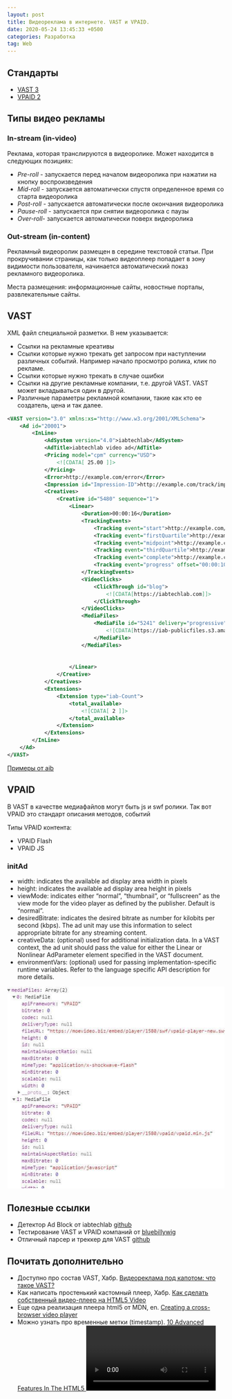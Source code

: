 ```yaml
---
layout: post
title: Видеореклама в интернете. VAST и VPAID.
date: 2020-05-24 13:45:33 +0500
categories: Разработка
tag: Web
---
```

## Стандарты
- [VAST 3](https://www.iab.com/guidelines/digital-video-ad-serving-template-vast-3-0/)
- [VPAID 2](https://www.iab.com/guidelines/digital-video-player-ad-interface-definition-vpaid-2-0/)

## Типы видео рекламы

### In-stream (in-video)
Реклама, которая транслируются в видеоролике. 
Может находится в следующих позициях:
- *Pre-roll* - запускается перед началом видеоролика при нажатии на кнопку воспроизведения
- *Mid-roll* - запускается автоматически спустя определенное время со старта видеоролика
- *Post-roll* - запускается автоматически после окончания видеоролика
- *Pause-roll* - запускается при снятии видеоролика с паузы
- *Over-roll*- запускается автоматически поверх видеоролика

### Out-stream (in-content)
Рекламный видеоролик размещен в середине текстовой статьи. При прокручивании страницы, как только видеоплеер попадает в зону видимости пользователя, начинается автоматический показ рекламного видеоролика.

Места размещения: информационные сайты, новостные порталы, развлекательные сайты.

## VAST

XML файл специальной разметки. В нем указывается:
- Ссылки на рекламные креативы
- Ссылки которые нужно трекать get запросом при наступлении различных событий. Например начало просмотро ролика, клик по рекламе.
- Ссылки которые нужно трекать в случае ошибки
- Ссылки на другие рекламные компании, т.е. другой VAST. VAST может вкладываться один в другой.
- Различные параметры рекламной компании, такие как кто ее создатель, цена и так далее.

```XML
<VAST version="3.0" xmlns:xs="http://www.w3.org/2001/XMLSchema">
    <Ad id="20001">
        <InLine>
            <AdSystem version="4.0">iabtechlab</AdSystem>
            <AdTitle>iabtechlab video ad</AdTitle>
            <Pricing model="cpm" currency="USD">
                <![CDATA[ 25.00 ]]>
            </Pricing>
            <Error>http://example.com/error</Error>
            <Impression id="Impression-ID">http://example.com/track/impression</Impression>
            <Creatives>
                <Creative id="5480" sequence="1">
                    <Linear>
                        <Duration>00:00:16</Duration>
                        <TrackingEvents>
                            <Tracking event="start">http://example.com/tracking/start</Tracking>
                            <Tracking event="firstQuartile">http://example.com/tracking/firstQuartile</Tracking>
                            <Tracking event="midpoint">http://example.com/tracking/midpoint</Tracking>
                            <Tracking event="thirdQuartile">http://example.com/tracking/thirdQuartile</Tracking>
                            <Tracking event="complete">http://example.com/tracking/complete</Tracking>
                            <Tracking event="progress" offset="00:00:10">http://example.com/tracking/progress-10</Tracking>
                        </TrackingEvents>
                        <VideoClicks>
                            <ClickThrough id="blog">
                                <![CDATA[https://iabtechlab.com]]>
                            </ClickThrough>
                        </VideoClicks>
                        <MediaFiles>
                            <MediaFile id="5241" delivery="progressive" type="video/mp4" bitrate="500" width="400" height="300" minBitrate="360" maxBitrate="1080" scalable="1" maintainAspectRatio="1" codec="0" apiFramework="VAST">
                                <![CDATA[https://iab-publicfiles.s3.amazonaws.com/vast/VAST-4.0-Short-Intro.mp4]]>
                            </MediaFile>
                        </MediaFiles>


                    </Linear>
                </Creative>
            </Creatives>
            <Extensions>
                <Extension type="iab-Count">
                    <total_available>
                        <![CDATA[ 2 ]]>
                    </total_available>
                </Extension>
            </Extensions>
        </InLine>
    </Ad>
</VAST>
```

[Примеры от aib](https://github.com/InteractiveAdvertisingBureau/VAST_Samples/tree/master/VAST%203.0%20Samples)

## VPAID
В VAST в качестве медиафайлов могут быть js и swf ролики. Так вот VPAID это стандарт описания методов, событий

Типы VPAID контента: 

- VPAID Flash 
- VPAID JS

### initAd
- width: indicates the available ad display area width in pixels
- height: indicates the available ad display area height in pixels
- viewMode: indicates either “normal”, “thumbnail”, or “fullscreen” as the view mode
     for the video player as defined by the publisher. Default is “normal”.
- desiredBitrate: indicates the desired bitrate as number for kilobits per second
     (kbps). The ad unit may use this information to select appropriate bitrate for any
     streaming content.
- creativeData: (optional) used for additional initialization data. In a VAST context,
     the ad unit should pass the value for either the Linear or Nonlinear AdParameter
     element specified in the VAST document.
- environmentVars: (optional) used for passing implementation-specific runtime
     variables. Refer to the language specific API description for more details.
     

![Пример контента VPAID](/assets/images/vastAndVpaid/vpaid-types.jpg)

## Полезные ссылки
- Детектор Ad Block от iabtechlab [github](https://github.com/InteractiveAdvertisingBureau/AdBlockDetection)
- Тестирование VAST и VPAID компаний от [bluebillywig](https://support.bluebillywig.com/vast-inspector)
- Отличный парсер и треккер для VAST [github](https://github.com/dailymotion/vast-client-js)

## Почитать дополнительно

- Доступно про состав VAST, Хабр. [Видеореклама под капотом: что такое VAST?](https://habr.com/ru/post/499164/)
- Как написать простенький кастомный плеер, Хабр. [Как сделать собственный видео-плеер на HTML5 Video](https://habr.com/ru/company/microsoft/blog/127295/)
- Еще одна реализация плеера html5 от MDN, en. [Creating a cross-browser video player](https://developer.mozilla.org/en-US/docs/Web/Guide/Audio_and_video_delivery/cross_browser_video_player)
- Можно узнать про временные метки (timestamp). [10 Advanced Features In The HTML5 <video> Player](https://blog.addpipe.com/10-advanced-features-in-html5-video-player/amp/)